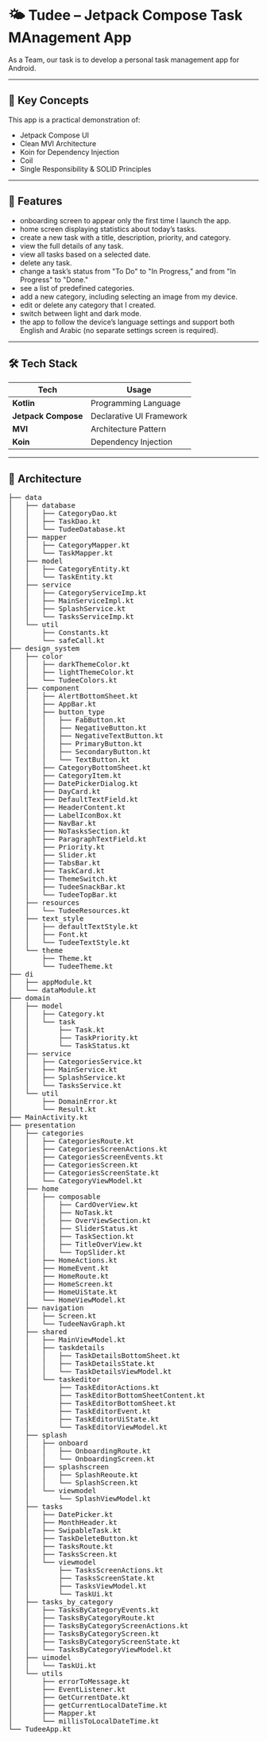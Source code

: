 # 🌤 Tudee – Jetpack Compose Task MAnagement App

As a Team, our task is to develop a personal task management app for Android.

---

## 🧠 Key Concepts

This app is a practical demonstration of:

- Jetpack Compose UI
- Clean MVI Architecture
- Koin for Dependency Injection
- Coil
- Single Responsibility & SOLID Principles

---

## 📱 Features

- onboarding screen to appear only the first time I launch the app.
- home screen displaying statistics about today’s tasks.
- create a new task with a title, description, priority, and category.
- view the full details of any task.
- view all tasks based on a selected date.
- delete any task.
- change a task’s status from "To Do" to "In Progress," and from "In Progress" to "Done."
- see a list of predefined categories.
- add a new category, including selecting an image from my device.
- edit or delete any category that I created.
- switch between light and dark mode.
- the app to follow the device’s language settings and support both English and Arabic (no separate settings screen is required).

---

## 🛠️ Tech Stack

| Tech                    | Usage                         |
|-------------------------|-------------------------------|
| **Kotlin**              | Programming Language          |
| **Jetpack Compose**     | Declarative UI Framework      |
| **MVI**                 | Architecture Pattern          |
| **Koin**                | Dependency Injection          |

---
## 🧩 Architecture
<pre>
├── data
│   ├── database
│   │   ├── CategoryDao.kt
│   │   ├── TaskDao.kt
│   │   └── TudeeDatabase.kt
│   ├── mapper
│   │   ├── CategoryMapper.kt
│   │   └── TaskMapper.kt
│   ├── model
│   │   ├── CategoryEntity.kt
│   │   └── TaskEntity.kt
│   ├── service
│   │   ├── CategoryServiceImp.kt
│   │   ├── MainServiceImpl.kt
│   │   ├── SplashService.kt
│   │   └── TasksServiceImp.kt
│   └── util
│       ├── Constants.kt
│       └── safeCall.kt
├── design_system
│   ├── color
│   │   ├── darkThemeColor.kt
│   │   ├── lightThemeColor.kt
│   │   └── TudeeColors.kt
│   ├── component
│   │   ├── AlertBottomSheet.kt
│   │   ├── AppBar.kt
│   │   ├── button_type
│   │   │   ├── FabButton.kt
│   │   │   ├── NegativeButton.kt
│   │   │   ├── NegativeTextButton.kt
│   │   │   ├── PrimaryButton.kt
│   │   │   ├── SecondaryButton.kt
│   │   │   └── TextButton.kt
│   │   ├── CategoryBottomSheet.kt
│   │   ├── CategoryItem.kt
│   │   ├── DatePickerDialog.kt
│   │   ├── DayCard.kt
│   │   ├── DefaultTextField.kt
│   │   ├── HeaderContent.kt
│   │   ├── LabelIconBox.kt
│   │   ├── NavBar.kt
│   │   ├── NoTasksSection.kt
│   │   ├── ParagraphTextField.kt
│   │   ├── Priority.kt
│   │   ├── Slider.kt
│   │   ├── TabsBar.kt
│   │   ├── TaskCard.kt
│   │   ├── ThemeSwitch.kt
│   │   ├── TudeeSnackBar.kt
│   │   └── TudeeTopBar.kt
│   ├── resources
│   │   └── TudeeResources.kt
│   ├── text_style
│   │   ├── defaultTextStyle.kt
│   │   ├── Font.kt
│   │   └── TudeeTextStyle.kt
│   └── theme
│       ├── Theme.kt
│       └── TudeeTheme.kt
├── di
│   ├── appModule.kt
│   └── dataModule.kt
├── domain
│   ├── model
│   │   ├── Category.kt
│   │   └── task
│   │       ├── Task.kt
│   │       ├── TaskPriority.kt
│   │       └── TaskStatus.kt
│   ├── service
│   │   ├── CategoriesService.kt
│   │   ├── MainService.kt
│   │   ├── SplashService.kt
│   │   └── TasksService.kt
│   └── util
│       ├── DomainError.kt
│       └── Result.kt
├── MainActivity.kt
├── presentation
│   ├── categories
│   │   ├── CategoriesRoute.kt
│   │   ├── CategoriesScreenActions.kt
│   │   ├── CategoriesScreenEvents.kt
│   │   ├── CategoriesScreen.kt
│   │   ├── CategoriesScreenState.kt
│   │   └── CategoryViewModel.kt
│   ├── home
│   │   ├── composable
│   │   │   ├── CardOverView.kt
│   │   │   ├── NoTask.kt
│   │   │   ├── OverViewSection.kt
│   │   │   ├── SliderStatus.kt
│   │   │   ├── TaskSection.kt
│   │   │   ├── TitleOverView.kt
│   │   │   └── TopSlider.kt
│   │   ├── HomeActions.kt
│   │   ├── HomeEvent.kt
│   │   ├── HomeRoute.kt
│   │   ├── HomeScreen.kt
│   │   ├── HomeUiState.kt
│   │   └── HomeViewModel.kt
│   ├── navigation
│   │   ├── Screen.kt
│   │   └── TudeeNavGraph.kt
│   ├── shared
│   │   ├── MainViewModel.kt
│   │   ├── taskdetails
│   │   │   ├── TaskDetailsBottomSheet.kt
│   │   │   ├── TaskDetailsState.kt
│   │   │   └── TaskDetailsViewModel.kt
│   │   └── taskeditor
│   │       ├── TaskEditorActions.kt
│   │       ├── TaskEditorBottomSheetContent.kt
│   │       ├── TaskEditorBottomSheet.kt
│   │       ├── TaskEditorEvent.kt
│   │       ├── TaskEditorUiState.kt
│   │       └── TaskEditorViewModel.kt
│   ├── splash
│   │   ├── onboard
│   │   │   ├── OnboardingRoute.kt
│   │   │   └── OnboardingScreen.kt
│   │   ├── splashscreen
│   │   │   ├── SplashReoute.kt
│   │   │   └── SplashScreen.kt
│   │   └── viewmodel
│   │       └── SplashViewModel.kt
│   ├── tasks
│   │   ├── DatePicker.kt
│   │   ├── MonthHeader.kt
│   │   ├── SwipableTask.kt
│   │   ├── TaskDeleteButton.kt
│   │   ├── TasksRoute.kt
│   │   ├── TasksScreen.kt
│   │   └── viewmodel
│   │       ├── TasksScreenActions.kt
│   │       ├── TasksScreenState.kt
│   │       ├── TasksViewModel.kt
│   │       └── TaskUi.kt
│   ├── tasks_by_category
│   │   ├── TasksByCategoryEvents.kt
│   │   ├── TasksByCategoryRoute.kt
│   │   ├── TasksByCategoryScreenActions.kt
│   │   ├── TasksByCategoryScreen.kt
│   │   ├── TasksByCategoryScreenState.kt
│   │   └── TasksByCategoryViewModel.kt
│   ├── uimodel
│   │   └── TaskUi.kt
│   └── utils
│       ├── errorToMessage.kt
│       ├── EventListener.kt
│       ├── GetCurrentDate.kt
│       ├── getCurrentLocalDateTime.kt
│       ├── Mapper.kt
│       └── millisToLocalDateTime.kt
└── TudeeApp.kt

</pre>


